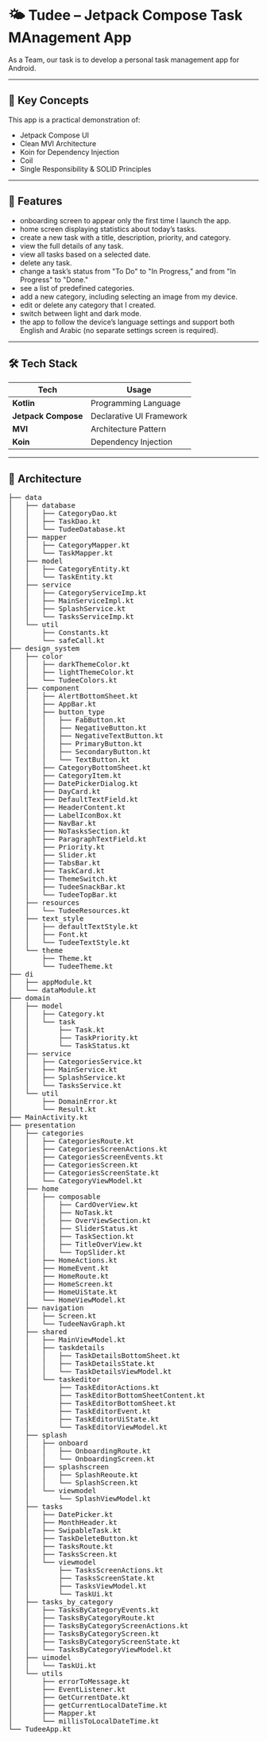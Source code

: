 # 🌤 Tudee – Jetpack Compose Task MAnagement App

As a Team, our task is to develop a personal task management app for Android.

---

## 🧠 Key Concepts

This app is a practical demonstration of:

- Jetpack Compose UI
- Clean MVI Architecture
- Koin for Dependency Injection
- Coil
- Single Responsibility & SOLID Principles

---

## 📱 Features

- onboarding screen to appear only the first time I launch the app.
- home screen displaying statistics about today’s tasks.
- create a new task with a title, description, priority, and category.
- view the full details of any task.
- view all tasks based on a selected date.
- delete any task.
- change a task’s status from "To Do" to "In Progress," and from "In Progress" to "Done."
- see a list of predefined categories.
- add a new category, including selecting an image from my device.
- edit or delete any category that I created.
- switch between light and dark mode.
- the app to follow the device’s language settings and support both English and Arabic (no separate settings screen is required).

---

## 🛠️ Tech Stack

| Tech                    | Usage                         |
|-------------------------|-------------------------------|
| **Kotlin**              | Programming Language          |
| **Jetpack Compose**     | Declarative UI Framework      |
| **MVI**                 | Architecture Pattern          |
| **Koin**                | Dependency Injection          |

---
## 🧩 Architecture
<pre>
├── data
│   ├── database
│   │   ├── CategoryDao.kt
│   │   ├── TaskDao.kt
│   │   └── TudeeDatabase.kt
│   ├── mapper
│   │   ├── CategoryMapper.kt
│   │   └── TaskMapper.kt
│   ├── model
│   │   ├── CategoryEntity.kt
│   │   └── TaskEntity.kt
│   ├── service
│   │   ├── CategoryServiceImp.kt
│   │   ├── MainServiceImpl.kt
│   │   ├── SplashService.kt
│   │   └── TasksServiceImp.kt
│   └── util
│       ├── Constants.kt
│       └── safeCall.kt
├── design_system
│   ├── color
│   │   ├── darkThemeColor.kt
│   │   ├── lightThemeColor.kt
│   │   └── TudeeColors.kt
│   ├── component
│   │   ├── AlertBottomSheet.kt
│   │   ├── AppBar.kt
│   │   ├── button_type
│   │   │   ├── FabButton.kt
│   │   │   ├── NegativeButton.kt
│   │   │   ├── NegativeTextButton.kt
│   │   │   ├── PrimaryButton.kt
│   │   │   ├── SecondaryButton.kt
│   │   │   └── TextButton.kt
│   │   ├── CategoryBottomSheet.kt
│   │   ├── CategoryItem.kt
│   │   ├── DatePickerDialog.kt
│   │   ├── DayCard.kt
│   │   ├── DefaultTextField.kt
│   │   ├── HeaderContent.kt
│   │   ├── LabelIconBox.kt
│   │   ├── NavBar.kt
│   │   ├── NoTasksSection.kt
│   │   ├── ParagraphTextField.kt
│   │   ├── Priority.kt
│   │   ├── Slider.kt
│   │   ├── TabsBar.kt
│   │   ├── TaskCard.kt
│   │   ├── ThemeSwitch.kt
│   │   ├── TudeeSnackBar.kt
│   │   └── TudeeTopBar.kt
│   ├── resources
│   │   └── TudeeResources.kt
│   ├── text_style
│   │   ├── defaultTextStyle.kt
│   │   ├── Font.kt
│   │   └── TudeeTextStyle.kt
│   └── theme
│       ├── Theme.kt
│       └── TudeeTheme.kt
├── di
│   ├── appModule.kt
│   └── dataModule.kt
├── domain
│   ├── model
│   │   ├── Category.kt
│   │   └── task
│   │       ├── Task.kt
│   │       ├── TaskPriority.kt
│   │       └── TaskStatus.kt
│   ├── service
│   │   ├── CategoriesService.kt
│   │   ├── MainService.kt
│   │   ├── SplashService.kt
│   │   └── TasksService.kt
│   └── util
│       ├── DomainError.kt
│       └── Result.kt
├── MainActivity.kt
├── presentation
│   ├── categories
│   │   ├── CategoriesRoute.kt
│   │   ├── CategoriesScreenActions.kt
│   │   ├── CategoriesScreenEvents.kt
│   │   ├── CategoriesScreen.kt
│   │   ├── CategoriesScreenState.kt
│   │   └── CategoryViewModel.kt
│   ├── home
│   │   ├── composable
│   │   │   ├── CardOverView.kt
│   │   │   ├── NoTask.kt
│   │   │   ├── OverViewSection.kt
│   │   │   ├── SliderStatus.kt
│   │   │   ├── TaskSection.kt
│   │   │   ├── TitleOverView.kt
│   │   │   └── TopSlider.kt
│   │   ├── HomeActions.kt
│   │   ├── HomeEvent.kt
│   │   ├── HomeRoute.kt
│   │   ├── HomeScreen.kt
│   │   ├── HomeUiState.kt
│   │   └── HomeViewModel.kt
│   ├── navigation
│   │   ├── Screen.kt
│   │   └── TudeeNavGraph.kt
│   ├── shared
│   │   ├── MainViewModel.kt
│   │   ├── taskdetails
│   │   │   ├── TaskDetailsBottomSheet.kt
│   │   │   ├── TaskDetailsState.kt
│   │   │   └── TaskDetailsViewModel.kt
│   │   └── taskeditor
│   │       ├── TaskEditorActions.kt
│   │       ├── TaskEditorBottomSheetContent.kt
│   │       ├── TaskEditorBottomSheet.kt
│   │       ├── TaskEditorEvent.kt
│   │       ├── TaskEditorUiState.kt
│   │       └── TaskEditorViewModel.kt
│   ├── splash
│   │   ├── onboard
│   │   │   ├── OnboardingRoute.kt
│   │   │   └── OnboardingScreen.kt
│   │   ├── splashscreen
│   │   │   ├── SplashReoute.kt
│   │   │   └── SplashScreen.kt
│   │   └── viewmodel
│   │       └── SplashViewModel.kt
│   ├── tasks
│   │   ├── DatePicker.kt
│   │   ├── MonthHeader.kt
│   │   ├── SwipableTask.kt
│   │   ├── TaskDeleteButton.kt
│   │   ├── TasksRoute.kt
│   │   ├── TasksScreen.kt
│   │   └── viewmodel
│   │       ├── TasksScreenActions.kt
│   │       ├── TasksScreenState.kt
│   │       ├── TasksViewModel.kt
│   │       └── TaskUi.kt
│   ├── tasks_by_category
│   │   ├── TasksByCategoryEvents.kt
│   │   ├── TasksByCategoryRoute.kt
│   │   ├── TasksByCategoryScreenActions.kt
│   │   ├── TasksByCategoryScreen.kt
│   │   ├── TasksByCategoryScreenState.kt
│   │   └── TasksByCategoryViewModel.kt
│   ├── uimodel
│   │   └── TaskUi.kt
│   └── utils
│       ├── errorToMessage.kt
│       ├── EventListener.kt
│       ├── GetCurrentDate.kt
│       ├── getCurrentLocalDateTime.kt
│       ├── Mapper.kt
│       └── millisToLocalDateTime.kt
└── TudeeApp.kt

</pre>


